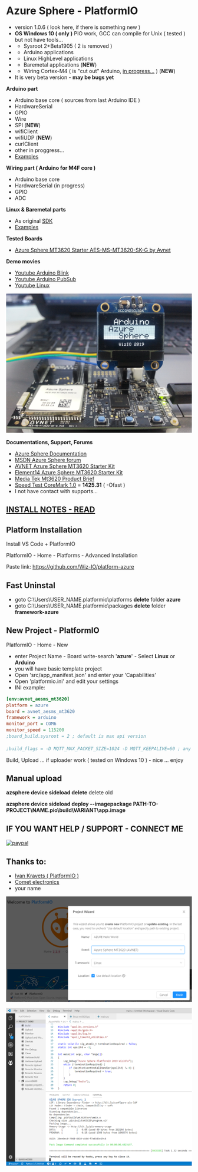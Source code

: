 # Azure Sphere - PlatformIO
* version 1.0.6 ( look here, if there is something new )
* **OS Windows 10 ( only )** PIO work, GCC can compile for Unix ( tested ) but not have tools...
* * Sysroot 2+Beta1905 ( 2 is removed )
* * Arduino applications
* * Linux HighLevel applications
* * Baremetal applications (**NEW**) 
* * Wiring Cortex-M4 ( is "cut out" Arduino, [in progress...](https://www.youtube.com/watch?v=bdG8GsRaUSA) ) (**NEW**)
* It is very beta version - **may be bugs yet** 

**Arduino part**
* Arduino base core ( sources from last Arduino IDE )
* HardwareSerial
* GPIO
* Wire
* SPI (**NEW**)
* wifiClient
* wifiUDP (**NEW**)
* curlClient
* other in proggress...
* [Examples](https://github.com/Wiz-IO/platform-azure/tree/master/Examples)

**Wiring part ( Arduino for M4F core )**
* Arduino base core
* HardwareSerial (in progress)
* GPIO
* ADC

**Linux & Baremetal parts** 
* As original [SDK](https://docs.microsoft.com/en-us/azure-sphere/) 
* [Examples](https://github.com/Azure/azure-sphere-samples)

**Tested Boards** 
* [Azure Sphere MT3620 Starter AES-MS-MT3620-SK-G by Avnet](https://www.avnet.com/shop/us/products/avnet-engineering-services/aes-ms-mt3620-sk-g-3074457345636825680/)

**Demo movies**
* [Youtube Arduino Blink](https://www.youtube.com/watch?v=bPYGXtNt8fg)
* [Youtube Arduino PubSub](https://www.youtube.com/watch?v=-hhSmKoT8T0)
* [Youtube Linux](https://www.youtube.com/watch?v=tIwjUzBBPTg)

![Project](https://raw.githubusercontent.com/Wiz-IO/LIB/master/images/azuresphere.jpg) 

**Documentations, Support, Forums**
* [Azure Sphere Documentation](https://docs.microsoft.com/en-us/azure-sphere/)
* [MSDN Azure Sphere forum](https://social.msdn.microsoft.com/Forums/en-US/home?forum=azuresphere)
* [AVNET Azure Sphere MT3620 Starter Kit](http://cloudconnectkits.org/product/azure-sphere-starter-kit)
* [Element14 Azure Sphere MT3620 Starter Kit](https://www.element14.com/community/community/designcenter/azure-sphere-starter-kits/)
* [Media Tek Mt3620 Product Brief](https://d86o2zu8ugzlg.cloudfront.net/mediatek-craft/documents/mt3620/MediaTek-MT3620-Product-Brief-Nov2018.pdf)
* [Speed Test CoreMark 1.0](https://github.com/PaulStoffregen/CoreMark) = **1425.31** ( -Ofast )
* I not have contact with supports...

## [INSTALL NOTES - READ](https://github.com/Wiz-IO/platform-azure/wiki/Install-Notes)

## Platform Installation

Install VS Code + PlatformIO

PlatformIO - Home - Platforms - Advanced Installation

Paste link: https://github.com/Wiz-IO/platform-azure 

## Fast Uninstal
* goto C:\Users\USER_NAME\.platformio\platforms **delete** folder **azure**
* goto C:\Users\USER_NAME\.platformio\packages **delete** folder **framework-azure**

## New Project - PlatformIO

PlatformIO - Home - New
* enter Project Name - Board write-search '**azure**' - Select **Linux** or **Arduino** 
* you will have basic template project
* Open 'src/app_manifest.json' and enter your 'Capabilities'
* Open 'platformio.ini' and edit your settings
* INI example:
```ini
[env:avnet_aesms_mt3620]
platform = azure
board = avnet_aesms_mt3620
framework = arduino
monitor_port = COM6
monitor_speed = 115200
;board_build.sysroot = 2 ; default is max api version

;build_flags = -D MQTT_MAX_PACKET_SIZE=1024 -D MQTT_KEEPALIVE=60 ; any other
```

Build, Upload ... if uploader work ( tested on Windows 10 ) - nice ... enjoy

## Manual upload

**azsphere device sideload delete** delete old

**azsphere device sideload deploy --imagepackage PATH-TO-PROJECT\NAME\.pio\build\VARIANT\app.image**

## IF YOU WANT HELP / SUPPORT - CONNECT ME
[![paypal](https://www.paypalobjects.com/en_US/i/btn/btn_donate_SM.gif)](https://www.paypal.com/cgi-bin/webscr?cmd=_s-xclick&hosted_button_id=ESUP9LCZMZTD6)

## Thanks to:
* [Ivan Kravets ( PlatformIO )](https://platformio.org/)
* [Comet electronics](https://www.comet.bg/?cid=111)
* your name


![Project](https://raw.githubusercontent.com/Wiz-IO/LIB/master/images/azure.png) 

![Project](https://raw.githubusercontent.com/Wiz-IO/LIB/master/images/azure-platformio.png) 
